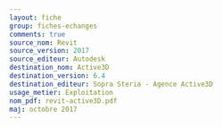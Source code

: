 ```yaml
---
layout: fiche
group: fiches-echanges
comments: true
source_nom: Revit
source_version: 2017
source_editeur: Autodesk
destination_nom: Active3D
destination_version: 6.4
destination_editeur: Sopra Steria - Agence Active3D
usage_metier: Exploitation
nom_pdf: revit-active3D.pdf
maj: octobre 2017
---
```

